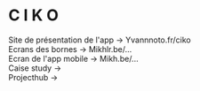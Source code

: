 # C I K O

Site de présentation de l'app -> Yvannnoto.fr/ciko <br />
Ecrans des bornes -> Mikhlr.be/... <br />
Ecran de l'app mobile -> Mikh.be/... <br />
Caise study -> <br />
Projecthub ->
